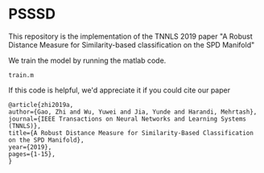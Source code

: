 # PSSSD
This repository is the implementation of the TNNLS 2019 paper "A Robust Distance Measure for Similarity-based classification on the SPD Manifold"

We train the model by running the matlab code.
```
train.m
```

If this code is helpful, we'd appreciate it if you could cite our paper

```
@article{zhi2019a, 
author={Gao, Zhi and Wu, Yuwei and Jia, Yunde and Harandi, Mehrtash}, 
journal={IEEE Transactions on Neural Networks and Learning Systems (TNNLS)}, 
title={A Robust Distance Measure for Similarity-Based Classification on the SPD Manifold}, 
year={2019}, 
pages={1-15},
}
